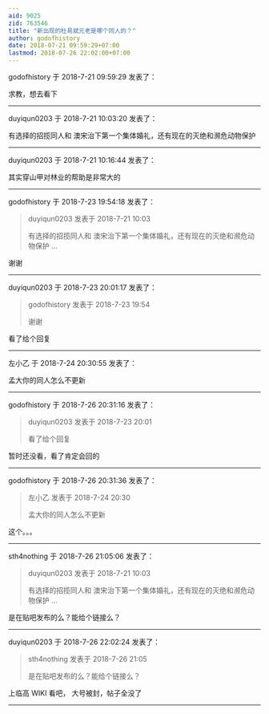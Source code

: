```yaml
---
aid: 9025
zid: 763546
title: "新出现的杜易斌元老是哪个同人的？"
author: godofhistory
date: 2018-07-21 09:59:29+07:00
lastmod: 2018-07-26 22:02:00+07:00
---
```


godofhistory 于 2018-7-21 09:59:29 发表了：

求教，想去看下

---

duyiqun0203 于 2018-7-21 10:03:20 发表了：

有选择的招揽同人和 澳宋治下第一个集体婚礼，还有现在的灭绝和濒危动物保护

---

duyiqun0203 于 2018-7-21 10:16:44 发表了：

其实穿山甲对林业的帮助是非常大的

---

godofhistory 于 2018-7-23 19:54:18 发表了：

> duyiqun0203 发表于 2018-7-21 10:03
>
> 有选择的招揽同人和 澳宋治下第一个集体婚礼，还有现在的灭绝和濒危动物保护 ...

谢谢

---

duyiqun0203 于 2018-7-23 20:01:17 发表了：

> godofhistory 发表于 2018-7-23 19:54
>
> 谢谢

看了给个回复

---

左小乙 于 2018-7-24 20:30:55 发表了：

孟大你的同人怎么不更新

---

godofhistory 于 2018-7-26 20:31:16 发表了：

> duyiqun0203 发表于 2018-7-23 20:01
>
> 看了给个回复

暂时还没看，看了肯定会回的

---

godofhistory 于 2018-7-26 20:31:36 发表了：

> 左小乙 发表于 2018-7-24 20:30
>
> 孟大你的同人怎么不更新

这个。。。

---

sth4nothing 于 2018-7-26 21:05:06 发表了：

> duyiqun0203 发表于 2018-7-21 10:03
>
> 有选择的招揽同人和 澳宋治下第一个集体婚礼，还有现在的灭绝和濒危动物保护 ...

是在贴吧发布的么？能给个链接么？

---

duyiqun0203 于 2018-7-26 22:02:24 发表了：

> sth4nothing 发表于 2018-7-26 21:05
>
> 是在贴吧发布的么？能给个链接么？

上临高 WIKI 看吧， 大号被封，帖子全没了

---
